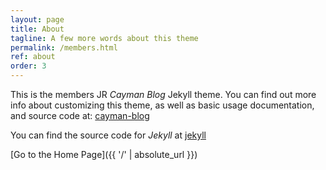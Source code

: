 ```yaml
---
layout: page
title: About
tagline: A few more words about this theme
permalink: /members.html
ref: about
order: 3
---
```


This is the members JR _Cayman Blog_ Jekyll theme. You can find out more info about customizing this theme, as well as basic usage documentation, and source code at: [cayman-blog](https://github.com/lorepirri/cayman-blog)

You can find the source code for _Jekyll_ at [jekyll](https://github.com/jekyll/jekyll)


[Go to the Home Page]({{ '/' | absolute_url }})
